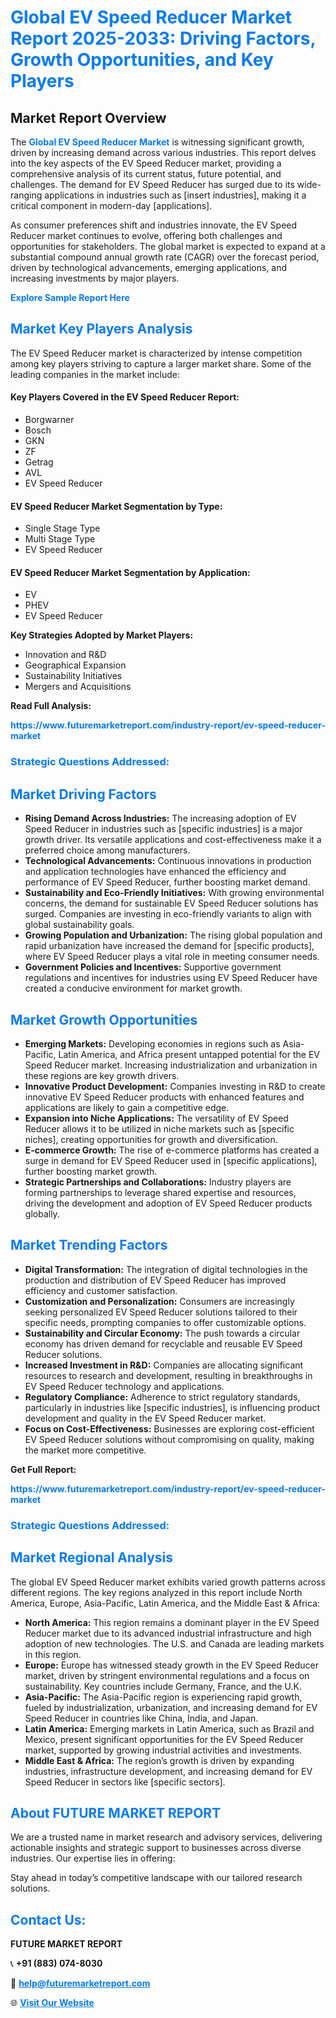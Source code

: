 <h1 style="color: #007BFF;">Global EV Speed Reducer Market Report 2025-2033: Driving Factors, Growth Opportunities, and Key Players</h1>

<section id="overview">
<h2>Market Report Overview</h2>
<p>The <a href="https://www.futuremarketreport.com/industry-report/ev-speed-reducer-market" style="color: #007BFF; text-decoration: none;"><strong>Global EV Speed Reducer Market</strong></a> is witnessing significant growth, driven by increasing demand across various industries. This report delves into the key aspects of the EV Speed Reducer market, providing a comprehensive analysis of its current status, future potential, and challenges. The demand for EV Speed Reducer has surged due to its wide-ranging applications in industries such as [insert industries], making it a critical component in modern-day [applications].</p>
<p>As consumer preferences shift and industries innovate, the EV Speed Reducer market continues to evolve, offering both challenges and opportunities for stakeholders. The global market is expected to expand at a substantial compound annual growth rate (CAGR) over the forecast period, driven by technological advancements, emerging applications, and increasing investments by major players.</p>
</section>

<section id="overview">
<p><a href="https://www.futuremarketreport.com/request-sample/reportId=110364" style="color: #007BFF; text-decoration: none;"><strong>Explore Sample Report Here</strong></a></p>
</section>

<section id="key-players">
<h2 style="color: #007BFF;">Market Key Players Analysis</h2>
<p>The EV Speed Reducer market is characterized by intense competition among key players striving to capture a larger market share. Some of the leading companies in the market include:</p>
<h4>Key Players Covered in the EV Speed Reducer Report:</h4>
<ul><li>Borgwarner</li><li>Bosch</li><li>GKN</li><li>ZF</li><li>Getrag</li><li>AVL</li><li>EV Speed Reducer</li></ul>
<h4>EV Speed Reducer Market Segmentation by Type:</h4>
<ul><li>Single Stage Type</li><li>Multi Stage Type</li><li>EV Speed Reducer</li></ul>

<h4>EV Speed Reducer Market Segmentation by Application:</h4>
<ul><li>EV</li><li>PHEV</li><li>EV Speed Reducer</li></ul>
<p><strong>Key Strategies Adopted by Market Players:</strong></p>
<ul>
<li>Innovation and R&D</li>
<li>Geographical Expansion</li>
<li>Sustainability Initiatives</li>
<li>Mergers and Acquisitions</li>
</ul>
</section>

<section>
<p><strong>Read Full Analysis: </strong></p><a href="https://www.futuremarketreport.com/industry-report/ev-speed-reducer-market" style="color: #007BFF; text-decoration: none;"><strong>https://www.futuremarketreport.com/industry-report/ev-speed-reducer-market</strong></a>
<h3 style="color: #007BFF;">Strategic Questions Addressed:</h3>
</section>

<section id="driving-factors">
<h2 style="color: #007BFF;">Market Driving Factors</h2>
<ul>
<li><strong>Rising Demand Across Industries:</strong> The increasing adoption of EV Speed Reducer in industries such as [specific industries] is a major growth driver. Its versatile applications and cost-effectiveness make it a preferred choice among manufacturers.</li>
<li><strong>Technological Advancements:</strong> Continuous innovations in production and application technologies have enhanced the efficiency and performance of EV Speed Reducer, further boosting market demand.</li>
<li><strong>Sustainability and Eco-Friendly Initiatives:</strong> With growing environmental concerns, the demand for sustainable EV Speed Reducer solutions has surged. Companies are investing in eco-friendly variants to align with global sustainability goals.</li>
<li><strong>Growing Population and Urbanization:</strong> The rising global population and rapid urbanization have increased the demand for [specific products], where EV Speed Reducer plays a vital role in meeting consumer needs.</li>
<li><strong>Government Policies and Incentives:</strong> Supportive government regulations and incentives for industries using EV Speed Reducer have created a conducive environment for market growth.</li>
</ul>
</section>

<section id="growth-opportunities">
<h2 style="color: #007BFF;">Market Growth Opportunities</h2>
<ul>
<li><strong>Emerging Markets:</strong> Developing economies in regions such as Asia-Pacific, Latin America, and Africa present untapped potential for the EV Speed Reducer market. Increasing industrialization and urbanization in these regions are key growth drivers.</li>
<li><strong>Innovative Product Development:</strong> Companies investing in R&D to create innovative EV Speed Reducer products with enhanced features and applications are likely to gain a competitive edge.</li>
<li><strong>Expansion into Niche Applications:</strong> The versatility of EV Speed Reducer allows it to be utilized in niche markets such as [specific niches], creating opportunities for growth and diversification.</li>
<li><strong>E-commerce Growth:</strong> The rise of e-commerce platforms has created a surge in demand for EV Speed Reducer used in [specific applications], further boosting market growth.</li>
<li><strong>Strategic Partnerships and Collaborations:</strong> Industry players are forming partnerships to leverage shared expertise and resources, driving the development and adoption of EV Speed Reducer products globally.</li>
</ul>
</section>

<section id="trending-factors">
<h2 style="color: #007BFF;">Market Trending Factors</h2>
<ul>
<li><strong>Digital Transformation:</strong> The integration of digital technologies in the production and distribution of EV Speed Reducer has improved efficiency and customer satisfaction.</li>
<li><strong>Customization and Personalization:</strong> Consumers are increasingly seeking personalized EV Speed Reducer solutions tailored to their specific needs, prompting companies to offer customizable options.</li>
<li><strong>Sustainability and Circular Economy:</strong> The push towards a circular economy has driven demand for recyclable and reusable EV Speed Reducer solutions.</li>
<li><strong>Increased Investment in R&D:</strong> Companies are allocating significant resources to research and development, resulting in breakthroughs in EV Speed Reducer technology and applications.</li>
<li><strong>Regulatory Compliance:</strong> Adherence to strict regulatory standards, particularly in industries like [specific industries], is influencing product development and quality in the EV Speed Reducer market.</li>
<li><strong>Focus on Cost-Effectiveness:</strong> Businesses are exploring cost-efficient EV Speed Reducer solutions without compromising on quality, making the market more competitive.</li>
</ul>
</section>

<section>
<p><strong>Get Full Report: </strong></p><a href="https://www.futuremarketreport.com/industry-report/ev-speed-reducer-market" style="color: #007BFF; text-decoration: none;"><strong>https://www.futuremarketreport.com/industry-report/ev-speed-reducer-market</strong></a>
<h3 style="color: #007BFF;">Strategic Questions Addressed:</h3>
</section>


<section id="regional-analysis">
<h2 style="color: #007BFF;">Market Regional Analysis</h2>
<p>The global EV Speed Reducer market exhibits varied growth patterns across different regions. The key regions analyzed in this report include North America, Europe, Asia-Pacific, Latin America, and the Middle East & Africa:</p>
<ul>
<li><strong>North America:</strong> This region remains a dominant player in the EV Speed Reducer market due to its advanced industrial infrastructure and high adoption of new technologies. The U.S. and Canada are leading markets in this region.</li>
<li><strong>Europe:</strong> Europe has witnessed steady growth in the EV Speed Reducer market, driven by stringent environmental regulations and a focus on sustainability. Key countries include Germany, France, and the U.K.</li>
<li><strong>Asia-Pacific:</strong> The Asia-Pacific region is experiencing rapid growth, fueled by industrialization, urbanization, and increasing demand for EV Speed Reducer in countries like China, India, and Japan.</li>
<li><strong>Latin America:</strong> Emerging markets in Latin America, such as Brazil and Mexico, present significant opportunities for the EV Speed Reducer market, supported by growing industrial activities and investments.</li>
<li><strong>Middle East & Africa:</strong> The region’s growth is driven by expanding industries, infrastructure development, and increasing demand for EV Speed Reducer in sectors like [specific sectors].</li>
</ul>
</section>

<footer>
<h2 style="color: #007BFF;">About FUTURE MARKET REPORT</h2>
<p>We are a trusted name in market research and advisory services, delivering actionable insights and strategic support to businesses across diverse industries. Our expertise lies in offering:</p>

<p>Stay ahead in today’s competitive landscape with our tailored research solutions.</p>

<h2 style="color: #007BFF;">Contact Us:</h2>
<p><strong>FUTURE MARKET REPORT</strong></p>
<p>📞 <strong>+91 (883) 074-8030</strong></p>
<p>📧 <strong><a href="mailto:help@futuremarketreport.com" style="color: #007BFF;">help@futuremarketreport.com</a></strong></p>
<p>🌐 <strong><a href="https://www.futuremarketreport.com/" style="color: #007BFF;">Visit Our Website</a></strong></p>
</footer>